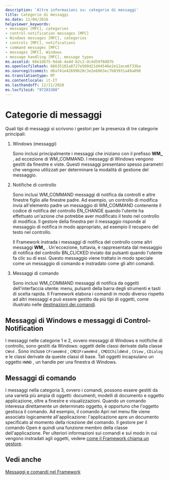 ```yaml
---
description: 'Altre informazioni su: categorie di messaggi'
title: Categorie di messaggi
ms.date: 11/04/2016
helpviewer_keywords:
- messages [MFC], categories
- control-notification messages [MFC]
- Windows messages [MFC], categories
- controls [MFC], notifications
- command messages [MFC]
- messages [MFC], Windows
- message handling [MFC], message types
ms.assetid: 68e1db75-9da6-4a4d-b2c2-dc4d59f8d87b
ms.openlocfilehash: 66635101a8727e560d21d44546e2e12ace6f33ba
ms.sourcegitcommit: d6af41e42699628c3e2e6063ec7b03931a49a098
ms.translationtype: MT
ms.contentlocale: it-IT
ms.lasthandoff: 12/11/2020
ms.locfileid: "97203380"
---
```

# <a name="message-categories"></a>Categorie di messaggi

Quali tipi di messaggi si scrivono i gestori per la presenza di tre categorie principali:

1. Windows (messaggi)

   Sono inclusi principalmente i messaggi che iniziano con il prefisso **WM_** , ad eccezione di WM_COMMAND. I messaggi di Windows vengono gestiti da finestre e viste. Questi messaggi presentano spesso parametri che vengono utilizzati per determinare la modalità di gestione del messaggio.

1. Notifiche di controllo

   Sono inclusi WM_COMMAND messaggi di notifica da controlli e altre finestre figlio alle finestre padre. Ad esempio, un controllo di modifica invia all'elemento padre un messaggio di WM_COMMAND contenente il codice di notifica del controllo EN_CHANGE quando l'utente ha effettuato un'azione che potrebbe aver modificato il testo nel controllo di modifica. Il gestore della finestra per il messaggio risponde al messaggio di notifica in modo appropriato, ad esempio il recupero del testo nel controllo.

   Il Framework instrada i messaggi di notifica del controllo come altri messaggi **WM_** . Un'eccezione, tuttavia, è rappresentata dal messaggio di notifica del controllo BN_CLICKED inviato dai pulsanti quando l'utente fa clic su di essi. Questo messaggio viene trattato in modo speciale come un messaggio di comando e instradato come gli altri comandi.

1. Messaggi di comando

   Sono inclusi WM_COMMAND messaggi di notifica da oggetti dell'interfaccia utente: menu, pulsanti della barra degli strumenti e tasti di scelta rapida. Il Framework elabora i comandi in modo diverso rispetto ad altri messaggi e può essere gestito da più tipi di oggetti, come illustrato nelle [destinazioni dei comandi](command-targets.md).

## <a name="windows-messages-and-control-notification-messages"></a><a name="_core_windows_messages_and_control.2d.notification_messages"></a> Messaggi di Windows e messaggi di Control-Notification

I messaggi nelle categorie 1 e 2, ovvero messaggi di Windows e notifiche di controllo, sono gestiti da Windows: oggetti delle classi derivate dalla classe `CWnd` . Sono incluse `CFrameWnd` , `CMDIFrameWnd` , `CMDIChildWnd` , `CView` , `CDialog` e le classi derivate da queste classi di base. Tali oggetti incapsulano un oggetto `HWND` , un handle per una finestra di Windows.

## <a name="command-messages"></a><a name="_core_command_messages"></a> Messaggi di comando

I messaggi nella categoria 3, ovvero i comandi, possono essere gestiti da una varietà più ampia di oggetti: documenti, modelli di documento e oggetto applicazione, oltre a finestre e visualizzazioni. Quando un comando interessa direttamente un determinato oggetto, è opportuno che l'oggetto gestisca il comando. Ad esempio, il comando Apri nel menu file viene associato logicamente all'applicazione: l'applicazione apre un documento specificato al momento della ricezione del comando. Il gestore per il comando Open è quindi una funzione membro della classe dell'applicazione. Per ulteriori informazioni sui comandi e sul modo in cui vengono instradati agli oggetti, vedere [come il Framework chiama un gestore](how-the-framework-calls-a-handler.md).

## <a name="see-also"></a>Vedi anche

[Messaggi e comandi nel Framework](messages-and-commands-in-the-framework.md)
